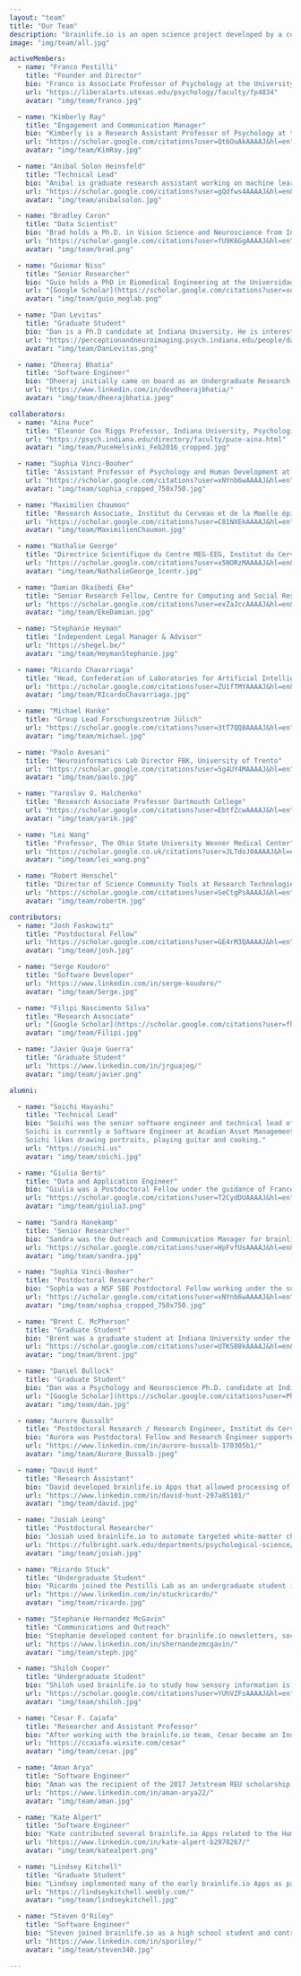 ```yaml
---
layout: "team"
title: "Our Team"
description: "brainlife.io is an open science project developed by a community of scientists and engineers."
image: "img/team/all.jpg"

activeMembers:
  - name: "Franco Pestilli"
    title: "Founder and Director"
    bio: "Franco is Associate Professor of Psychology at the University of Texas, Austin. Franco holds a Ph.D. from New York University and a Laurea Summa Cum Laude from the University of Rome La Sapienza. Franco trained as a Postdoctoral Researcher at Columbia University, Stanford University and RIKEN Brain Science Institute. Franco's research spans across psychology, computer science and neuroscience. He is a Fellow of the Association for Psychological Science and Psychonomics Society and has received a Microsoft Investigator Fellowship and Janet Taylor Spence Award. Franco is working supported by the BRAIN initiaitve to advance the Brain Imaging Data Structure (BIDS) so to describe brain connectivity and network data. Franco loves running, hiking, rock climbing, mountain biking and motorcycles."
    url: "https://liberalarts.utexas.edu/psychology/faculty/fp4834"
    avatar: "img/team/franco.jpg"

  - name: "Kimberly Ray"
    title: "Engagement and Communication Manager"
    bio: "Kimberly is a Research Assistant Professor of Psychology at the University of Texas, Austin. Kim holds a PhD in Human NeuroImaging from the University of Texas Health Science Center in San Antonio. She is interested in using neuroimaging to understand the functional organization of human brain networks in healthy and diseased populations. Prior to joining the brainlife.io team, Kim completed postdocs at UC Davis and UT Austin examining functional deficits associated with mental health."
    url: "https://scholar.google.com/citations?user=Qt6OuAkAAAAJ&hl=en"
    avatar: "img/team/KimRay.jpg"

  - name: "Anibal Solon Heinsfeld"
    title: "Technical Lead"
    bio: "Anibal is graduate research assistant working on machine learning methods applied to neuroscience data. He joined the University of Texas at Austin in 2019 and the brainlife.io team in 2021. Anibal is currently developing methods to improve the accuracy with which we can map brain networks. Anibal has contributed to several open-source projects, such as C-PAC (https://fcp-indi.github.io/), OpenNeuro (https://openneuro.org/), and BrainBox (https://brainbox.pasteur.fr/)."
    url: "https://scholar.google.com/citations?user=gQdfws4AAAAJ&hl=en&oi=ao"
    avatar: "img/team/anibalsolon.jpg"

  - name: "Bradley Caron"
    title: "Data Scientist"
    bio: "Brad holds a Ph.D. in Vision Science and Neuroscience from Indiana University. His research focusses on the integration of neuroimaging data modalities and machine learning to understand concussion and human vision. Brad has used Brainlife to publish multiple datasets and has developed several data preprocessing Apps. Brad has also written tutorials that introduce how to use Brainlife and core Python Notebooks templates that demonstrate how to apply statistical methods data preprocessed on brainlife. Brad is passionate about science, sports, and civil rights."
    url: "https://scholar.google.com/citations?user=fU9K6GgAAAAJ&hl=en"
    avatar: "img/team/brad.png"

  - name: "Guiomar Niso"
    title: "Senior Researcher"
    bio: "Guio holds a PhD in Biomedical Engineering at the Universidad Politécnica de Madrid and has been a Postdoctoral Researcher both at the Montreal Neurological Institute, McGill University and Indiana University. Guio uses neuroimaging to study healthy and diseased brain states. Guio is interested in understanding brain dynamics and its underlying mechanisms using electrophysiology. Guio contributes to multiple open science initiatives, for example the Open MEG Archive (OMEGA), open software platform such as brainlife.io, Brainstorm, and Hermes and open data standards such us the Brain Imaging Data Structure (BIDS)."
    url: "[Google Scholar](https://scholar.google.com/citations?user=xqxSCSkAAAAJ)"
    avatar: "img/team/guio_meglab.png"

  - name: "Dan Levitas"
    title: "Graduate Student"
    bio: "Dan is a Ph.D candidate at Indiana University. He is interested in using functional MRI methodologies to examine how visual salience can impact perception and decision making. Additionally, he is interested in open science and developing tools to increase transparency and reproducibility in the neuroimaging field."
    url: "https://perceptionandneuroimaging.psych.indiana.edu/people/daniellevitas.html"
    avatar: "img/team/DanLevitas.png"

  - name: "Dheeraj Bhatia"
    title: "Software Engineer"
    bio: "Dheeraj initially came on board as an Undergraduate Research Assistant and has since transitioned to a full-time role in the lab. Since 2020, he has been an integral part of the brainlife.io team, leveraging the Microsoft Academic Graph, Azure Cloud, and contributing significantly to enhancing the user interface experience"
    url: "https://www.linkedin.com/in/devdheerajbhatia/"
    avatar: "img/team/dheerajbhatia.jpeg"

collaborators:
  - name: "Aina Puce"
    title: "Eleanor Cox Riggs Professor, Indiana University, Psychological and Brain Sciences"
    url: "https://psych.indiana.edu/directory/faculty/puce-aina.html"
    avatar: "img/team/PuceHelsinki_Feb2016_cropped.jpg"

  - name: "Sophia Vinci-Booher"
    title: "Assistant Professor of Psychology and Human Development at the Peabody College of Education and Human Development, Vanderbilt University"
    url: "https://scholar.google.com/citations?user=xNYnb6wAAAAJ&hl=en"
    avatar: "img/team/sophia_cropped_750x750.jpg"

  - name: "Maximilien Chaumon"
    title: "Research Associate, Institut du Cerveau et de la Moelle épinière (ICM), Sorbone University"
    url: "https://scholar.google.com/citations?user=C81NXEkAAAAJ&hl=en"
    avatar: "img/team/MaximilienChaumon.jpg"

  - name: "Nathalie George"
    title: "Directrice Scientifique du Centre MEG-EEG, Institut du Cerveau et de la Moelle Epiniere (ICM), Sorbonne Université"
    url: "https://scholar.google.com/citations?user=x5NORzMAAAAJ&hl=en&oi=ao"
    avatar: "img/team/NathalieGeorge_1centr.jpg"

  - name: "Damian Okaibedi Eke"
    title: "Senior Research Fellow, Centre for Computing and Social Responsibility (CCSR), De Montfort University Leicester, UK"
    url: "https://scholar.google.com/citations?user=exZaJccAAAAJ&hl=en&oi=ao"
    avatar: "img/team/EkeDamian.jpg"

  - name: "Stephanie Heyman"
    title: "Independent Legal Manager & Advisor"
    url: "https://shegel.be/"
    avatar: "img/team/HeymanStephanie.jpg"

  - name: "Ricardo Chavarriaga"
    title: "Head, Confederation of Laboratories for Artificial Intelligence in Europe (CLAIRE), Zürich Office"
    url: "https://scholar.google.com/citations?user=ZU1fTMYAAAAJ&hl=en&oi=ao"
    avatar: "img/team/RIcardoChavarriaga.jpg"

  - name: "Michael Hanke"
    title: "Group Lead Forschungszentrum Jülich"
    url: "https://scholar.google.com/citations?user=3tT7QQ8AAAAJ&hl=en"
    avatar: "img/team/michael.jpg"

  - name: "Paolo Avesani"
    title: "Neuroinformatics Lab Director FBK, University of Trento"
    url: "https://scholar.google.com/citations?user=5g4UY4MAAAAJ&hl=en"
    avatar: "img/team/paolo.jpg"

  - name: "Yaroslav O. Halchenko"
    title: "Research Associate Professor Dartmouth College"
    url: "https://scholar.google.com/citations?user=EbtfZcwAAAAJ&hl=en"
    avatar: "img/team/yarik.jpg"

  - name: "Lei Wang"
    title: "Professor, The Ohio State University Wexner Medical Center"
    url: "https://scholar.google.co.uk/citations?user=JLTdoJ0AAAAJ&hl=en"
    avatar: "img/team/lei_wang.png"

  - name: "Robert Henschel"
    title: "Director of Science Community Tools at Research Technologies, Indiana University"
    url: "https://scholar.google.com/citations?user=SeCtgPsAAAAJ&hl=en"
    avatar: "img/team/robertH.jpg"

contributors:
  - name: "Josh Faskowitz"
    title: "Postdoctoral Fellow"
    url: "https://scholar.google.com/citations?user=GE4rM3QAAAAJ&hl=en"
    avatar: "img/team/josh.jpg"

  - name: "Serge Koudoro"
    title: "Software Developer"
    url: "https://www.linkedin.com/in/serge-koudoro/"
    avatar: "img/team/Serge.jpg"

  - name: "Filipi Nascimento Silva"
    title: "Research Associate"
    url: "[Google Scholar](https://scholar.google.com/citations?user=fhWJEysAAAAJ&hl=en)"
    avatar: "img/team/Filipi.jpg"

  - name: "Javier Guaje Guerra"
    title: "Graduate Student"
    url: "https://www.linkedin.com/in/jrguajeg/"
    avatar: "img/team/javier.png"

alumni:

  - name: "Soichi Hayashi"
    title: "Technical Lead"
    bio: "Soichi was the senior software engineer and technical lead of the brainlife.io platform. His passion is to make supercomputers easier to use by researchers and scientists. He graduated with a B.S. in computer science and physics from Henderson State University and worked for Acxiom as a software engineer providing business intelligence and analytics solutions to various fortune 500 companies such as Discover, Citigroup, Dell/EMC. He joined Indiana University in 2008 to work for the Open Science Grid and joined the brainlife.io team in 2017.
    Soichi is currently a Software Engineer at Acadian Asset Management.
    Soichi likes drawing portraits, playing guitar and cooking."
    url: "https://soichi.us"
    avatar: "img/team/soichi.jpg"

  - name: "Giulia Bertò"
    title: "Data and Application Engineer"
    bio: "Giulia was a Postdoctoral Fellow under the guidance of Franco and holds a Ph.D. from the University of Trento. Her work focuses on the application of machine learning methods to Neuroscience data and concussion research. She is devoted to Open Science and has contributed to brainlife.io by developing Apps for neuroimaging data analysis and machine learning. Giulia enjoys the mountains, hiking, traveling, and cooking."
    url: "https://scholar.google.com/citations?user=T2CydDUAAAAJ&hl=en"
    avatar: "img/team/giulia3.png"

  - name: "Sandra Hanekamp"
    title: "Senior Researcher"
    bio: "Sandra was the Outreach and Communication Manager for brainlife.io. Sandra transitioned to an industry position at Nordic NeuroLab after working with the brainlife.io team."
    url: "https://scholar.google.com/citations?user=HpFvfUsAAAAJ&hl=en&oi=ao"
    avatar: "img/team/sandra.jpg"

  - name: "Sophia Vinci-Booher"
    title: "Postdoctoral Researcher"
    bio: "Sophia was a NSF SBE Postdoctoral Fellow working under the supervision of Franco. Sophia used brainlife.io to map white-matter microstruture to understand human development and learning. After working with the brainlife.io, Sophia took on a position of Assistant Professor of Psychology and Human Development at the Peabody College of Education and Human Development, Vanderbilt University."
    url: "https://scholar.google.com/citations?user=xNYnb6wAAAAJ&hl=en"
    avatar: "img/team/sophia_cropped_750x750.jpg"

  - name: "Brent C. McPherson"
    title: "Graduate Student"
    bio: "Brent was a graduate student at Indiana University under the supervision of Franco Pestilli. After graduating with his PhD, Brent started as Postdoctoral Fellow at mcGill University in Montreal under the supervision of Prf. J-B. Poline. His research focussed on methods for big data neuroscience and machine learning. Brent developed several brainlife.io Apps that allow users to process raw diffusion-weighted magnetic resonance imaging, perform advanced brain tractography, and build structural brain networks. Brent loves snakes and enjoys listening to heavy metal music."
    url: "https://scholar.google.com/citations?user=UTKS08kAAAAJ&hl=en&oi=sra"
    avatar: "img/team/brent.jpg"

  - name: "Daniel Bullock"
    title: "Graduate Student"
    bio: "Dan was a Psychology and Neuroscience Ph.D. candidate at Indiana University. After working at University of Cincinnati, Duke University, and North Carolina State University, he joined the Pestilli Lab in 2015 focusing on methods for white matter anatomy characterization and automated segmentation. Dan has contributed multiple Apps to brainlife.io. He is passionate about student rights and an open science advocate. After working with brainlife.io, Dan joined the Laboratory of Sarah Heilbronner at the University of Minnesota as a Postdoctoral Fellow."
    url: "[Google Scholar](https://scholar.google.com/citations?user=PhaFy78AAAAJ&hl=en)"
    avatar: "img/team/dan.jpg"

  - name: "Aurore Bussalb"
    title: "Postdoctoral Research / Research Engineer, Institut du Cerveau et de la Moelle épinière (ICM), Sorbone University"
    bio: "Aurora was Postdoctoral Fellow and Research Engineer supported by a NIH NIBIB CRCNS collabroative award. After leaving brainlife.io Aurore took a position as software engineer at BioSerenity, a Franch startup in Paris."
    url: "https://www.linkedin.com/in/aurore-bussalb-170305b1/"
    avatar: "img/team/Aurore_Bussalb.jpeg"

  - name: "David Hunt"
    title: "Research Assistant"
    bio: "David developed brainlife.io Apps that allowed processing of functional neuroimaging data with application to vision science."
    url: "https://www.linkedin.com/in/david-hunt-297a85101/"
    avatar: "img/team/david.jpg"

  - name: "Josiah Leong"
    title: "Postdoctoral Researcher"
    bio: "Josiah used brainlife.io to automate targeted white-matter characterizations in large datasets and processed on the ABCD dataset. After working on the brainlife.io team, Josiah became an Assistant Professor in the Department of Psychology at the University of Arkansas."
    url: "https://fulbright.uark.edu/departments/psychological-science/people/index/uid/josiah/name/Josiah+Leong/"
    avatar: "img/team/josiah.jpg"

  - name: "Ricardo Stuck"
    title: "Undergraduate Student"
    bio: "Ricardo joined the Pestilli Lab as an undergraduate student in 2018 with a focus on athlete TBI brain data. He focused on incorporating brainlife.io into the clinical setting and advancing the field of neuroscience by serving the military population, their families, and the nation. After working with brainlife.io, Ricardo went on to pursue medical school."
    url: "https://www.linkedin.com/in/stuckricardo/"
    avatar: "img/team/ricardo.jpg"

  - name: "Stephanie Hernandez McGavin"
    title: "Communications and Outreach"
    bio: "Stephanie developed content for brainlife.io newsletters, social media, and promotional materials, and engaged with the brainlife.io community members. After brainlife.io, she began working as a proposal coordinator at PND Engineers Inc."
    url: "https://www.linkedin.com/in/shernandezmcgavin/"
    avatar: "img/team/steph.jpg"

  - name: "Shiloh Cooper"
    title: "Undergraduate Student"
    bio: "Shiloh used brainlife.io to study how sensory information is encoded and transformed in neural circuits, and how it is used for decision making. After working with the brainlife.io team, Shiloh became a Graduate Student in the Northwestern University Interdepartmental Neuroscience Program."
    url: "https://scholar.google.com/citations?user=YUhVZFsAAAAJ&hl=en"
    avatar: "img/team/shiloh.jpg"

  - name: "Cesar F. Caiafa"
    title: "Researcher and Assistant Professor"
    bio: "After working with the brainlife.io team, Cesar became an Independent Researcher at CONICET and an Adjunct Professor at the University of Buenos Aires."
    url: "https://ccaiafa.wixsite.com/cesar"
    avatar: "img/team/cesar.jpg"

  - name: "Aman Arya"
    title: "Software Engineer"
    bio: "Aman was the recipient of the 2017 Jetstream REU scholarship and worked with the Jetstream cloud platform and Amazon AWS to extend service to brailife.io. After working with the brainlife.io team, Aman took a position as Software Engineer at Amazon."
    url: "https://www.linkedin.com/in/aman-arya22/"
    avatar: "img/team/aman.jpg"

  - name: "Kate Alpert"
    title: "Software Engineer"
    bio: "Kate contributed several brainlife.io Apps related to the Human Connectome Project standard processing pipeline. After working with the brainlife.io team, she took a position as Software Engineer at Radiologics."
    url: "https://www.linkedin.com/in/kate-alpert-b2978267/"
    avatar: "img/team/katealpert.png"

  - name: "Lindsey Kitchell"
    title: "Graduate Student"
    bio: "Lindsey implemented many of the early brainlife.io Apps as part of her research projects in the Pestilli Lab. After working with the brainlife.io team, Lindsey became a Neuroscientist in the Neuro-AI and Connectomics section of the Intelligent Systems Center at Johns Hopkins University Applied Physics Lab."
    url: "https://lindseykitchell.weebly.com/"
    avatar: "img/team/lindseykitchell.jpg"

  - name: "Steven O'Riley"
    title: "Software Engineer"
    bio: "Steven joined brainlife.io as a high school student and contributed to the development of the brainlife.io platform functionality. After working with the brainlife.io team, Steve took at position as Software Engineer at PSI Services."
    url: "https://www.linkedin.com/in/sporiley/"
    avatar: "img/team/steven340.jpg"

---
```


